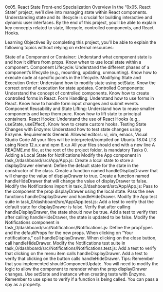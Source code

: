 0x05. React State
Front-end Specialization
Overview
In the “0x05. React State” project, we’ll dive into managing state within React components. Understanding state and its lifecycle is crucial for building interactive and dynamic user interfaces. By the end of this project, you’ll be able to explain key concepts related to state, lifecycle, controlled components, and React Hooks.

Learning Objectives
By completing this project, you’ll be able to explain the following topics without relying on external resources:

State of a Component or Container:
Understand what component state is and how it differs from props.
Know when to use local state within a component.
Component Lifecycle:
Understand the different phases of a component’s lifecycle (e.g., mounting, updating, unmounting).
Know how to execute code at specific points in the lifecycle.
Modifying State and Execution Order:
Understand how to modify state using setState.
Know the correct order of execution for state updates.
Controlled Components:
Understand the concept of controlled components.
Know how to create controlled forms in React.
Form Handling:
Understand how to use forms in React.
Know how to handle form input changes and submit events.
Component Reusability and State Lifting:
Understand how to reuse smaller components and keep them pure.
Know how to lift state to principal containers.
React Hooks:
Understand the use of React Hooks (e.g., useState, useEffect).
Know how to create custom hooks.
Testing State Changes with Enzyme:
Understand how to test state changes using Enzyme.
Requirements
General:
Allowed editors: vi, vim, emacs, Visual Studio Code
All your files will be interpreted/compiled on Ubuntu 18.04 LTS using Node 12.x.x and npm 6.x.x
All your files should end with a new line
A README.md file, at the root of the project folder, is mandatory
Tasks
0. Adding a Local State for Notifications
Modify the App component in task_0/dashboard/src/App/App.js:
Create a local state to store a displayDrawer element:
Define the default state for the state in the constructor of the class.
Create a function named handleDisplayDrawer that will change the value of displayDrawer to true.
Create a function named handleHideDrawer that will change the value of displayDrawer to false.
Modify the Notifications import in task_0/dashboard/src/App/App.js:
Pass to the component the prop displayDrawer using the local state.
Pass the new functions handleDisplayDrawer and handleHideDrawer.
Modify the App test suite in task_0/dashboard/src/App/App.test.js:
Add a test to verify that the default state for displayDrawer is false. Verify that after calling handleDisplayDrawer, the state should now be true.
Add a test to verify that after calling handleHideDrawer, the state is updated to be false.
Modify the Notifications component in task_0/dashboard/src/Notifications/Notifications.js:
Define the propTypes and the defaultProps for the new props.
When clicking on “Your notifications,” call handleDisplayDrawer.
When clicking on the close button, call handleHideDrawer.
Modify the Notifications test suite in task_0/dashboard/src/Notifications/Notifications.test.js:
Add a test to verify that clicking on the menu item calls handleDisplayDrawer.
Add a test to verify that clicking on the button calls handleHideDrawer.
Tips:
Remember that you implemented shouldComponentUpdate. You will need to modify the logic to allow the component to rerender when the prop displayDrawer changes.
Use setState and instance when creating tests with Enzyme.
Remember to use spies to verify if a function is being called. You can pass a spy as a property.
